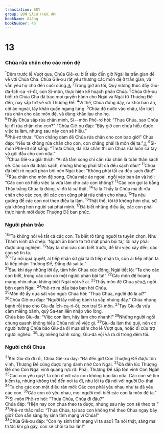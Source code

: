 ```yaml
---
translation: BDY
group: BỐN SÁCH PHÚC ÂM
bookName: Giăng 
bookNumber: 43
---
```


<div class="title"><h1>13</h1><h3>Chúa rửa chân cho các môn đệ</h3></div>
<span class="verse gi_13_1"><sup>1</sup>Đêm trước lễ Vượt qua, Chúa Giê-xu biết sắp đến giờ Ngài lìa trần gian để về với Chúa Cha. Chúa Giê-xu rất yêu thương các môn đệ ở trần gian, và vẫn yêu họ cho đến cuối cùng.<a href="#" data-toggle="tooltip" data-placement="bottom" title="Ctd và yêu họ với tình yêu tuyệt đối">⚓</a> </span>
<span class="verse gi_13_2"><sup>2</sup>Trong giờ ăn tối, Quỷ vương thúc đẩy Giu-đa-Ích-ca -ri-ốt, con Si-môn, thực hiện kế hoạch phản Chúa. </span>
<span class="verse gi_13_3"><sup>3</sup>Chúa Giê-xu biết rõ Chúa Cha đã trao mọi quyền hành cho Ngài và Ngài từ Thượng Đế đến, nay sắp trở về với Thượng Đế. </span>
<span class="verse gi_13_4"><sup>4</sup>Vì thế, Chúa đứng dậy, ra khỏi bàn ăn, cởi áo ngoài, lấy khăn quấn ngang lưng. </span>
<span class="verse gi_13_5"><sup>5</sup>Chúa đổ nước vào chậu, lần lượt rửa chân cho các môn đệ, và dùng khăn lau cho họ.<br/></span>
<span class="verse gi_13_6"><sup>6</sup>Thấy Chúa sắp rửa chân mình, Si¬-môn Phê-rơ hỏi: “Thưa Chúa, sao Chúa lại đi rửa chân cho con?&#34; </span>
<span class="verse gi_13_7"><sup>7</sup>Chúa Giê-xu đáp: “Bây giờ con chưa hiểu được việc ta làm, nhưng sau này con sẽ hiểu.”<br/></span>
<span class="verse gi_13_8"><sup>8</sup>Phê-rơ thưa: “Con chẳng dám để Chúa rửa chân cho con bao giờ!” Chúa đáp: “Nếu ta không rửa chân cho con, con chẳng phải là môn đệ ta.”<a href="#" data-toggle="tooltip" data-placement="bottom" title="Nt chẳng có phần chi với ta">⚓</a> </span>
<span class="verse gi_13_9"><sup>9</sup>Si-môn Phê-rơ sốt sắng: “Thưa Chúa, đã rửa chân thì xin Chúa rửa luôn cả tay và gội đầu cho con nữa.”<br/></span>
<span class="verse gi_13_10"><sup>10</sup>Chúa Giê-xu giải thích: “Ai đã tắm xong chỉ cần rửa chân là toàn thân sạch sẽ. Các con đã được sạch, nhưng không phải tất cả đều sạch đâu!” </span>
<span class="verse gi_13_11"><sup>11</sup>Chúa đã biết rõ người phản bội nên Ngài bảo: “Không phải tất cả đều sạch đâu!”<br/></span>
<span class="verse gi_13_12"><sup>12</sup>Rửa chân cho môn đệ xong, Chúa mặc áo ngoài, ngồi vào bàn ăn và hỏi: “Các con có hiểu việc ta vừa làm cho các con không? </span>
<span class="verse gi_13_13"><sup>13</sup>Các con gọi ta bằng Thầy bằng Chúa là đúng, vì đó là sự thật. </span>
<span class="verse gi_13_14"><sup>14</sup>Ta là Thầy là Chúa mà đi rửa chân cho các con, thì các con cũng phải rửa chân cho nhau. </span>
<span class="verse gi_13_15"><sup>15</sup>Ta nêu gương để các con noi theo điều ta làm. </span>
<span class="verse gi_13_16"><sup>16</sup>Thật thế, tôi tớ không hơn chủ, sứ giả không hơn người sai phái mình. </span>
<span class="verse gi_13_17"><sup>17</sup>Đã biết những điều ấy, các con phải thực hành mới được Thượng Đế ban phúc.</span>
<div class="title"><h3>Người phản trắc</h3></div>
<span class="verse gi_13_18"><sup>18</sup>“Ta không nói về tất cả các con. Ta biết rõ từng người ta tuyển chọn. Như Thánh kinh đã chép: ‘Người ăn bánh ta trở mặt phản bội ta,’ lời này phải được ứng nghiệm. </span>
<span class="verse gi_13_19"><sup>19</sup>Nay ta cho các con biết trước, để khi việc xảy đến, các con sẽ tin ta.<br/></span>
<span class="verse gi_13_20"><sup>20</sup>“Ta nói quả quyết, ai tiếp nhận sứ giả ta là tiếp nhận ta, còn ai tiếp nhận ta là tiếp nhận Thượng Đế, Đấng đã sai ta.”<br/></span>
<span class="verse gi_13_21"><sup>21</sup>Sau khi dạy những lời ấy, tâm hồn Chúa xúc động. Ngài tiết lộ: “Ta cho các con biết, trong các con có một người phản bội ta!” </span>
<span class="verse gi_13_22"><sup>22</sup>Các môn đệ hoang mang nhìn nhau không biết Ngài nói về ai. </span>
<span class="verse gi_13_23"><sup>23</sup>Thấy môn đệ Chúa yêu<a href="#" data-toggle="tooltip" data-placement="bottom" title="Giăng, tác giả sách này (Xin xem Giăng 21:20,24)">⚓</a> ngồi bên cạnh Ngài, </span>
<span class="verse gi_13_24"><sup>24</sup>Phê-rơ ra dấu bảo bạn hỏi Chúa.<br/></span>
<span class="verse gi_13_25"><sup>25</sup>Môn đệ ấy dựa sát vào ngực Chúa hỏi: “Thưa Chúa, người đó là ai?&#34;<br/></span>
<span class="verse gi_13_26"><sup>26</sup>Chúa Giê-xu đáp: “Người lấy miếng bánh ta sắp nhúng đây.” Chúa nhúng bánh rồi trao cho Giu-đa Ích-ca-ri-ốt, con trai Si-môn. </span>
<span class="verse gi_13_27"><sup>27</sup>Tay Giu-đa vừa cầm miếng bánh, quỷ Sa-tan liền nhập vào lòng.<br/>Chúa bảo Giu-đa; “Việc con làm, hãy làm cho nhanh!”</span>
<span class="verse gi_13_28"><sup>28</sup>Những người ngồi chung quanh không hiểu Chúa nói về việc gì. </span>
<span class="verse gi_13_29"><sup>29</sup>Giu-đa làm thủ quỹ, nên có người tưởng Chúa bảo Giu-đa đi mua sắm cho lễ Vượt qua, hoặc đi cứu trợ người nghèo. </span>
<span class="verse gi_13_30"><sup>30</sup>Lấy miếng bánh xong, Giu-đa vội vã ra đi trong đêm tối.</span>
<div class="title"><h3>Người chối Chúa</h3></div>
<span class="verse gi_13_31"><sup>31</sup>Khi Giu-đa đi rồi, Chúa Giê-xu dạy: “Đã đến giờ Con Thượng Đế được tôn vinh, Thượng Đế cũng được rạng danh nhờ Con Ngài. </span>
<span class="verse gi_13_32"><sup>32</sup>Đã đến lúc Thượng Đế cho Con Ngài vinh quang rực rỡ. Phải, Thượng Đế sắp tôn vinh Con Ngài! </span>
<span class="verse gi_13_33"><sup>33</sup>Các con yêu quý! Ta còn ở với các con không bao lâu nữa. Các con sẽ tìm kiếm ta, nhưng không thể đến nơi ta đi, như lời ta đã nói với người Do-thái </span>
<span class="verse gi_13_34"><sup>34</sup>Ta cho các con một điều răn mới: Các con phải yêu nhau như ta đã yêu các con. </span>
<span class="verse gi_13_35"><sup>35</sup>Các con có yêu nhau, mọi người mới biết các con là môn đệ ta.”<br/></span>
<span class="verse gi_13_36"><sup>36</sup>Si-môn Phê-rơ hỏi: “Thưa Chúa, Chúa đi đâu?“<br/>Chúa đáp: “Hiện nay con chưa theo ta được, nhưng sau này con sẽ theo ta.“<br/></span>
<span class="verse gi_13_37"><sup>37</sup>Phê-rơ thắc mắc: “Thưa Chúa, tại sao con không thể theo Chúa ngay bây giờ? Con sẵn sàng hy sinh tính mạng vì Chúa!&#34;<br/></span>
<span class="verse gi_13_38"><sup>38</sup>Chúa Giê-xu đáp: “Con hy sinh tính mạng vì ta sao? Ta nói thật, sáng mai trước khi gà gáy, con sẽ chối ta ba lần!&#34; </span>
